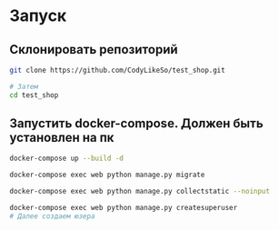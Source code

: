# Запуск

## Склонировать репозиторий

```bash
git clone https://github.com/CodyLikeSo/test_shop.git

# Затем
cd test_shop
```

## Запустить docker-compose. Должен быть установлен на пк

```bash
docker-compose up --build -d
```

```bash
docker-compose exec web python manage.py migrate
```


```bash
docker-compose exec web python manage.py collectstatic --noinput 
```


```bash
docker-compose exec web python manage.py createsuperuser
# Далее создаем юзера
```
